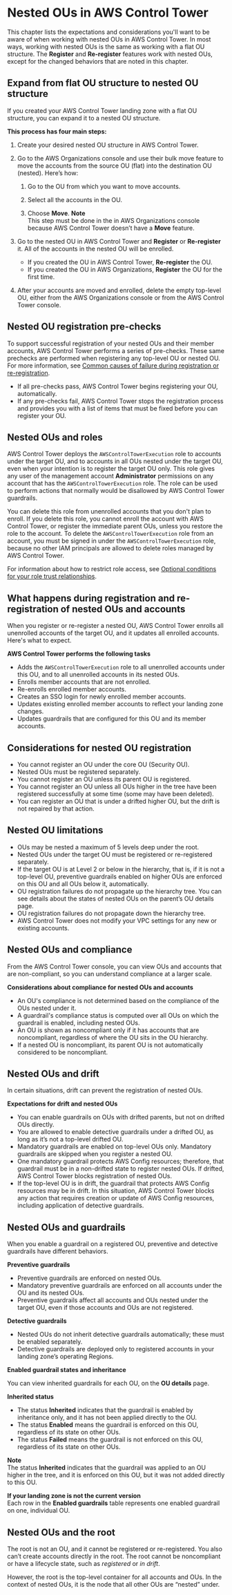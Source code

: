 # Nested OUs in AWS Control Tower<a name="nested-ous"></a>

This chapter lists the expectations and considerations you'll want to be aware of when working with nested OUs in AWS Control Tower\. In most ways, working with nested OUs is the same as working with a flat OU structure\. The **Register** and **Re\-register** features work with nested OUs, except for the changed behaviors that are noted in this chapter\.

## Expand from flat OU structure to nested OU structure<a name="flat-to-nested"></a>

If you created your AWS Control Tower landing zone with a flat OU structure, you can expand it to a nested OU structure\. 

**This process has four main steps:**

1. Create your desired nested OU structure in AWS Control Tower\.

1. Go to the AWS Organizations console and use their bulk move feature to move the accounts from the source OU \(flat\) into the destination OU \(nested\)\. Here’s how:

   1. Go to the OU from which you want to move accounts\.

   1. Select all the accounts in the OU\.

   1. Choose **Move**\.
**Note**  
This step must be done in the in AWS Organizations console because AWS Control Tower doesn’t have a **Move** feature\.

1. Go to the nested OU in AWS Control Tower and **Register** or **Re\-register** it\. All of the accounts in the nested OU will be enrolled\.
   + If you created the OU in AWS Control Tower, **Re\-register** the OU\.
   + If you created the OU in AWS Organizations, **Register** the OU for the first time\.

1. After your accounts are moved and enrolled, delete the empty top\-level OU, either from the AWS Organizations console or from the AWS Control Tower console\.

## Nested OU registration pre\-checks<a name="nested-ou-prechecks"></a>

To support successful registration of your nested OUs and their member accounts, AWS Control Tower performs a series of pre\-checks\. These same prechecks are performed when registering any top\-level OU or nested OU\. For more information, see [Common causes of failure during registration or re\-registration](importing-existing.md#common-eg-failures)\.
+ If all pre\-checks pass, AWS Control Tower begins registering your OU, automatically\.
+ If any pre\-checks fail, AWS Control Tower stops the registration process and provides you with a list of items that must be fixed before you can register your OU\. 

## Nested OUs and roles<a name="nested-ous-and-roles"></a>

AWS Control Tower deploys the `AWSControlTowerExecution` role to accounts under the target OU, and to accounts in all OUs nested under the target OU, even when your intention is to register the target OU only\. This role gives any user of the management account **Administrator** permissions on any account that has the `AWSControlTowerExecution` role\. The role can be used to perform actions that normally would be disallowed by AWS Control Tower guardrails\.

You can delete this role from unenrolled accounts that you don't plan to enroll\. If you delete this role, you cannot enroll the account with AWS Control Tower, or register the immediate parent OUs, unless you restore the role to the account\. To delete the `AWSControlTowerExecution` role from an account, you must be signed in under the `AWSControlTowerExecution` role, because no other IAM principals are allowed to delete roles managed by AWS Control Tower\.

For information about how to restrict role access, see [Optional conditions for your role trust relationships](roles-how.md#conditions-for-role-trust)\.

## What happens during registration and re\-registration of nested OUs and accounts<a name="nested-ous-and-accounts"></a>

When you register or re\-register a nested OU, AWS Control Tower enrolls all unenrolled accounts of the target OU, and it updates all enrolled accounts\. Here's what to expect\.

**AWS Control Tower performs the following tasks**
+ Adds the `AWSControlTowerExecution` role to all unenrolled accounts under this OU, and to all unenrolled accounts in its nested OUs\. 
+ Enrolls member accounts that are not enrolled\.
+ Re\-enrolls enrolled member accounts\.
+ Creates an SSO login for newly enrolled member accounts\.
+ Updates existing enrolled member accounts to reflect your landing zone changes\.
+ Updates guardrails that are configured for this OU and its member accounts\.

## Considerations for nested OU registration<a name="nested-ou-registration"></a>
+ You cannot register an OU under the core OU \(Security OU\)\.
+ Nested OUs must be registered separately\.
+ You cannot register an OU unless its parent OU is registered\.
+ You cannot register an OU unless all OUs higher in the tree have been registered successfully at some time \(some may have been deleted\)\.
+ You can register an OU that is under a drifted higher OU, but the drift is not repaired by that action\.

## Nested OU limitations<a name="nested-ou-limitations"></a>
+ OUs may be nested a maximum of 5 levels deep under the root\.
+ Nested OUs under the target OU must be registered or re\-registered separately\.
+ If the target OU is at Level 2 or below in the hierarchy, that is, if it is not a top\-level OU, preventive guardrails enabled on higher OUs are enforced on this OU and all OUs below it, automatically\.
+ OU registration failures do not propagate up the hierarchy tree\. You can see details about the states of nested OUs on the parent’s OU details page\.
+ OU registration failures do not propagate down the hierarchy tree\.
+ AWS Control Tower does not modify your VPC settings for any new or existing accounts\.

## Nested OUs and compliance<a name="nested-ou-compliance"></a>

From the AWS Control Tower console, you can view OUs and accounts that are non\-compliant, so you can understand compliance at a larger scale\.

**Considerations about compliance for nested OUs and accounts**
+ An OU's compliance is not determined based on the compliance of the OUs nested under it\.
+ A guardrail's compliance status is computed over all OUs on which the guardrail is enabled, including nested OUs\.
+ An OU is shown as noncompliant only if it has accounts that are noncompliant, regardless of where the OU sits in the OU hierarchy\.
+ If a nested OU is noncompliant, its parent OU is not automatically considered to be noncompliant\.

## Nested OUs and drift<a name="nested-ous-and-drift"></a>

In certain situations, drift can prevent the registration of nested OUs\.

**Expectations for drift and nested OUs**
+ You can enable guardrails on OUs with drifted parents, but not on drifted OUs directly\.
+ You are allowed to enable detective guardrails under a drifted OU, as long as it’s not a top\-level drifted OU\.
+ Mandatory guardrails are enabled on top\-level OUs only\. Mandatory guardrails are skipped when you register a nested OU\.
+ One mandatory guardrail protects AWS Config resources; therefore, that guardrail must be in a non\-drifted state to register nested OUs\. If drifted, AWS Control Tower blocks registration of nested OUs\.
+ If the top\-level OU is in drift, the guardrail that protects AWS Config resources may be in drift\. In this situation, AWS Control Tower blocks any action that requires creation or update of AWS Config resources, including application of detective guardrails\.

## Nested OUs and guardrails<a name="nested-ous-and-guardrails"></a>

When you enable a guardrail on a registered OU, preventive and detective guardrails have different behaviors\.

**Preventive guardrails**
+ Preventive guardrails are enforced on nested OUs\.
+ Mandatory preventive guardrails are enforced on all accounts under the OU and its nested OUs\.
+ Preventive guardrails affect all accounts and OUs nested under the target OU, even if those accounts and OUs are not registered\.

**Detective guardrails**
+ Nested OUs do not inherit detective guardrails automatically; these must be enabled separately\.
+ Detective guardrails are deployed only to registered accounts in your landing zone’s operating Regions\.

**Enabled guardrail states and inheritance**

 You can view inherited guardrails for each OU, on the **OU details** page\. 

**Inherited status**
+ The status **Inherited** indicates that the guardrail is enabled by inheritance only, and it has not been applied directly to the OU\.
+ The status **Enabled** means the guardrail is enforced on this OU, regardless of its state on  other OUs\.
+ The status **Failed** means the guardrail is not enforced on this OU, regardless of its state on  other OUs\.

**Note**  
The status **Inherited** indicates that the guardrail was applied to an OU higher in the tree, and it is enforced on this OU, but it was not added directly to this OU\.

**If your landing zone is not the current version**  
 Each row in the **Enabled guardrails** table represents one enabled guardrail on one, individual OU\.

## Nested OUs and the root<a name="nested-ous-and-root"></a>

The root is not an OU, and it cannot be registered or re\-registered\. You also can’t create accounts directly in the root\. The root cannot be noncompliant or have a lifecycle state, such as *registered* or *in drift*\. 

However, the root is the top\-level container for all accounts and OUs\. In the context of nested OUs, it is the node that all other OUs are “nested” under\.